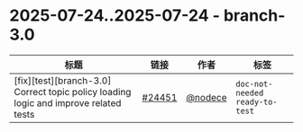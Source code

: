 # 2025-07-24..2025-07-24 - branch-3.0
| 标题 | 链接 | 作者 | 标签 |
| - | :--: | :--: | - |
| [fix][test][branch-3.0] Correct topic policy loading logic and improve related tests | [#24451](https://github.com/apache/pulsar/pull/24451) | [@nodece](https://github.com/nodece) | `doc-not-needed` `ready-to-test`  | 
